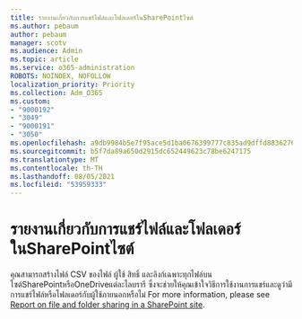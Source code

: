 ```yaml
---
title: รายงานเกี่ยวกับการแชร์ไฟล์และโฟลเดอร์ในSharePointไซต์
ms.author: pebaum
author: pebaum
manager: scotv
ms.audience: Admin
ms.topic: article
ms.service: o365-administration
ROBOTS: NOINDEX, NOFOLLOW
localization_priority: Priority
ms.collection: Adm_O365
ms.custom:
- "9000192"
- "3049"
- "9000191"
- "3050"
ms.openlocfilehash: a9db9984b5e7f95ace5d1ba0676399777c835ad9dffd8836276a07ed7e850262
ms.sourcegitcommit: b5f7da89a650d2915dc652449623c78be6247175
ms.translationtype: MT
ms.contentlocale: th-TH
ms.lasthandoff: 08/05/2021
ms.locfileid: "53959333"
---
```

# <a name="report-on-file-and-folder-sharing-in-a-sharepoint-site"></a>รายงานเกี่ยวกับการแชร์ไฟล์และโฟลเดอร์ในSharePointไซต์

คุณสามารถสร้างไฟล์ CSV ของไฟล์ ผู้ใช้ สิทธิ์ และลิงก์เฉพาะทุกไฟล์บนไซต์SharePointหรือOneDriveแต่ละไลบรารี ซึ่งจะช่วยให้คุณเข้าใจวิธีการใช้งานการแชร์และดูว่ามีการแชร์ไฟล์หรือโฟลเดอร์กับผู้ใช้ภายนอกหรือไม่ For more information, please see [Report on file and folder sharing in a SharePoint site](https://docs.microsoft.com/sharepoint/sharing-reports).
